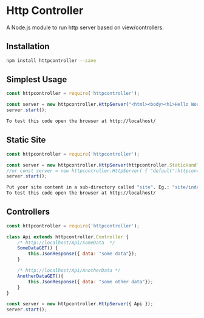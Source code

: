 # Http Controller
A Node.js module to run http server based on view/controllers.
## Installation 
```sh
npm install httpcontroller --save
```
## Simplest Usage
```javascript
const httpcontroller = require('httpcontroller');

const server = new httpcontroller.HttpServer("<html><body><h1>Hello World!</h1></body></html>");
server.start();
```
```sh
To test this code open the browser at http://localhost/
```

## Static Site
```javascript
const httpcontroller = require('httpcontroller');

const server = new httpcontroller.HttpServer(httpcontroller.StaticHandler); 
//or const server = new httpcontroller.HttpServer( { "default":httpcontroller.StaticHandler }); //the default controller to use for all requests not handled by other controllers
server.start();
```
```sh
Put your site content in a sub-directory called "site". Eg.: "site/index.html" (by default index.html can be accessed without declaring the file in the url).
To test this code open the browser at http://localhost/
```

## Controllers
```javascript
const httpcontroller = require('httpcontroller');

class Api extends httpcontroller.Controller {
    /* http://localhost/Api/SomeData  */
    SomeDataGET() { 
        this.JsonResponse({ data: "some data"});
    }

    /* http://localhost/Api/AnotherData */
    AnotherDataGET(){
        this.JsonResponse({ data: "some other data"});
    }
}

const server = new httpcontroller.HttpServer({ Api });
server.start();
```